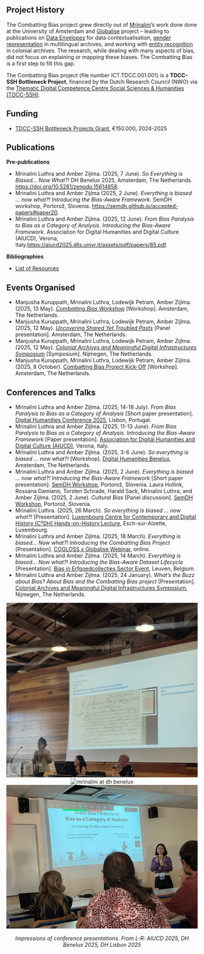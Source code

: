 ## Project History
The Combatting Bias project grew directly out of [Mrinalini](/about/team/team)’s work done done at the University of Amsterdam and [Globalise](https://globalise.huygens.knaw.nl/) project – leading to publications on [Data Envelopes](https://aclanthology.org/2024.legal-1.9/) for data contextualisation, [gender representation](https://aclanthology.org/2024.gitt-1.5/) in multilingual archives, and working with [entity recognition](https://doi.org/10.1108/JD-02-2022-0038) in colonial archives. The research, while dealing with many aspects of bias, did not focus on explaining or mapping these biases. The Combatting Bias is a first step to fill this gap.   

The Combatting Bias project (file number ICT.TDCC.001.001) is a **TDCC-SSH Bottleneck Project**, financed by the Dutch Research Council (NWO) via the [Thematic Digital Competence Centre Social Sciences & Humanities (TDCC-SSH)](https://tdcc.nl/about-tddc/ssh/). 

## Funding 
- [TDCC-SSH Bottleneck Projects Grant](https://tdcc.nl/tdcc-ssh-bottleneck-projects/), €150.000, 2024-2025

## Publications

**Pre-publications** <br/>

- Mrinalini Luthra and Amber Zijlma. (2025, 7 June). _So Everything is Biased… Now What?!_ DH Benelux 2025, Amsterdam, The Netherlands. https://doi.org/10.5281/zenodo.15614858. 
- Mrinalini Luthra and Amber Zijlma (2025, 2 June). _Everything is biased ... now what?! Introducing the Bias-Aware Framework_. SemDH workshop, Portorož, Slovenia. https://semdh.github.io/accepted-papers#paper20. 
- Mrinalini Luthra and Amber Zijlma. (2025, 12 June). _From Bias Paralysis to Bias as a Category of Analysis. Introducing the Bias-Aware Framework_. Association for Digital Humanities and Digital Culture (AIUCD), Verona, Italy.https://aiucd2025.dlls.univr.it/assets/pdf/papers/85.pdf. 

**Bibliographies** <br/>

- [List of Resources](/resourcesandpublications/resources)

## Events Organised
- Manjusha Kuruppath, Mrinalini Luthra, Lodewijk Petram, Amber Zijlma. (2025, 13 May). [_Combatting Bias Workshop_](https://combattingbias.huygens.knaw.nl/news/mayevents/) [Workshop]. Amsterdam, The Netherlands.
- Manjusha Kuruppath, Mrinalini Luthra, Lodewijk Petram, Amber Zijlma. (2025, 12 May). [_Uncovering Shared Yet Troubled Pasts_](https://combattingbias.huygens.knaw.nl/news/shared-yet-troubled-pasts/) [Panel presentation]. Amsterdam, The Netherlands.
- Manjusha Kuruppath, Mrinalini Luthra, Lodewijk Petram, Amber Zijlma. (2025, 12 May). [_Colonial Archives and Meaningful Digital Infrastructures Symposium_](https://globalise.huygens.knaw.nl/symposium-colonial-archives-and-meaningful-digital-infrastructure/) [Symposium]. Nijmegen, The Netherlands.
- Manjusha Kuruppath, Mrinalini Luthra, Lodewijk Petram, Amber Zijlma. (2025, 8 October). [Combatting Bias Project Kick-Off](https://combattingbias.huygens.knaw.nl/news/kickoff/) [Workshop]. Amsterdam, The Netherlands.

## Conferences and Talks
- Mrinalini Luthra and Amber Zijlma. (2025, 14-18 July). _From Bias Paralysis to Bias as a Category of Analysis_ [Short paper presentation]. [Digital Humanities Conference 2025](https://dh2025.adho.org/), Lisbon, Portugal. 
- Mrinalini Luthra and Amber Zijlma. (2025, 11-13 June). _From Bias Paralysis to Bias as a Category of Analysis. Introducing the Bias-Aware Framework_ [Paper presentation]. [Association for Digital Humanities and Digital Culture (AIUCD)](https://aiucd2025.dlls.univr.it/en-gb/), Verona, Italy. 
- Mrinalini Luthra and Amber Zijlma. (2025, 3-6 June). _So everything is biased … now what?!_ [Workshop]. [Digital Humanities Benelux](https://2025.dhbenelux.org/), Amsterdam, The Netherlands.
- Mrinalini Luthra and Amber Zijlma. (2025, 2 June). _Everything is biased ... now what?! Introducing the Bias-Aware Framework_ [Short paper presentation]. [SemDH Workshop](https://semdh.github.io/), Portorož, Slovenia.
Laura Hollink, Rossana Damiano, Torsten Schrade, Harald Sack, Mrinalini Luthra, and Amber Zijlma. (2025, 2 June). _Cultural Bias_ [Panel discussion]. [SemDH Workshop](https://semdh.github.io/), Portorož, Slovenia.
- Mrinalini Luthra. (2025, 26 March). _So everything is biased … now what?!_ [Presentation]. [Luxembourg Centre for Contemporary and Digital History (C²DH) Hands-on-History Lecture](https://www.uni.lu/c2dh-en/events/so-everything-is-biased-now-what/), Esch-sur-Alzette, Luxembourg.
- Mrinalini Luthra and Amber Zijlma. (2025, 18 March). _Everything is biased… Now what?! Introducing the Combatting Bias Project_ [Presentation]. [COGLOSS x Globalise Webinar](https://www.universiteitleiden.nl/en/events/2025/03/cogloss-march-2025), online. 
- Mrinalini Luthra and Amber Zijlma. (2025, 14 March). _Everything is biased… Now what?! Introducing the Bias-Aware Dataset Lifecycle_ [Presentation]. [Bias in Erfgoedcollecties Sector Event](https://kadoc.kuleuven.be/4_agenda/2025/20250314_face-surface), Leuven, Belgium. 
- Mrinalini Luthra and Amber Zijlma. (2025, 24 January). _What’s the Buzz about Bias? About Bias and the Combatting Bias project_ [Presentation]. [Colonial Archives and Meaningful Digital Infrastructures Symposium](https://globalise.huygens.knaw.nl/symposium-colonial-archives-and-meaningful-digital-infrastructure/), Nijmegen, The Netherlands.

<p align="center">
  <img alt="mrinalini at AIUCD" src="/static/img/presentations/M_AIUCD.jpeg" height="30%">
&nbsp; &nbsp; &nbsp; &nbsp;
  <img alt="mrinalini at dh benelux" src="/static/img/presentations/M_DH Benelux.png" height="30%">
&nbsp; &nbsp; &nbsp; &nbsp;
  <img alt="amber at dh lisbon" src="/static/img/presentations/dh2025.jpeg" height="30%">
</p>
<p align="middle">
  <em> Impressions of conference presentations. From L-R: AIUCD 2025, DH Benelux 2025, DH Lisbon 2025</em>
</p>